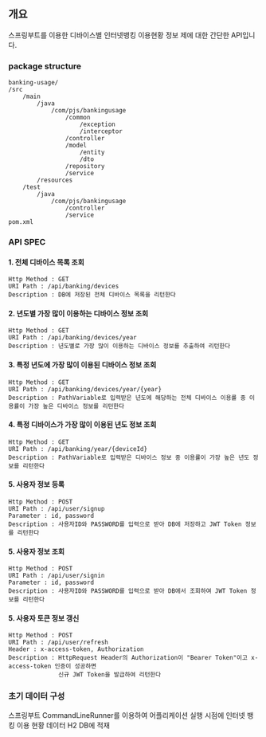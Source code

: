 ﻿## 개요
스프링부트를 이용한 디바이스별 인터넷뱅킹 이용현황 정보 제에 대한 간단한 API입니다.

### package structure
```
banking-usage/
/src
    /main
        /java
            /com/pjs/bankingusage
                /common
                    /exception
                    /interceptor
                /controller
                /model
                    /entity
                    /dto
                /repository
                /service
        /resources
    /test
        /java
            /com/pjs/bankingusage
                /controller
                /service
pom.xml  
```
### API SPEC
#### 1. 전체 디바이스 목록 조회
```
Http Method : GET
URI Path : /api/banking/devices
Description : DB에 저장된 전체 디바이스 목록을 리턴한다
```
#### 2. 년도별 가장 많이 이용하는 디바이스 정보 조회
```
Http Method : GET
URI Path : /api/banking/devices/year
Description : 년도별로 가장 많이 이용하는 디바이스 정보를 추출하여 리턴한다
```
#### 3. 특정 년도에 가장 많이 이용된 디바이스 정보 조회
```
Http Method : GET
URI Path : /api/banking/devices/year/{year}
Description : PathVariable로 입력받은 년도에 해당하는 전체 디바이스 이용률 중 이용률이 가장 높은 디바이스 정보를 리턴한다
```

#### 4. 특정 디바이스가 가장 많이 이용된 년도 정보 조회
```
Http Method : GET
URI Path : /api/banking/year/{deviceId}
Description : PathVariable로 입력받은 디바이스 정보 중 이용률이 가장 높은 년도 정보를 리턴한다
```

#### 5. 사용자 정보 등록
```
Http Method : POST
URI Path : /api/user/signup
Parameter : id, password
Description : 사용자ID와 PASSWORD를 입력으로 받아 DB에 저장하고 JWT Token 정보를 리턴한다
```

#### 5. 사용자 정보 조회
```
Http Method : POST
URI Path : /api/user/signin
Parameter : id, password
Description : 사용자ID와 PASSWORD를 입력으로 받아 DB에서 조회하여 JWT Token 정보를 리턴한다
```

#### 5. 사용자 토큰 정보 갱신
```
Http Method : POST
URI Path : /api/user/refresh
Header : x-access-token, Authorization
Description : HttpRequest Header의 Authorization이 "Bearer Token"이고 x-access-token 인증이 성공하면
              신규 JWT Token을 발급하여 리턴한다 
```

### 초기 데이터 구성
스프링부트 CommandLineRunner를 이용하여 어플리케이션 실행 시점에 인터넷 뱅킹 이용 현황 데이터 H2 DB에 적재

